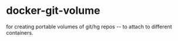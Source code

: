 # docker-git-volume
for creating portable volumes of git/hg repos -- to attach  to different containers. 
